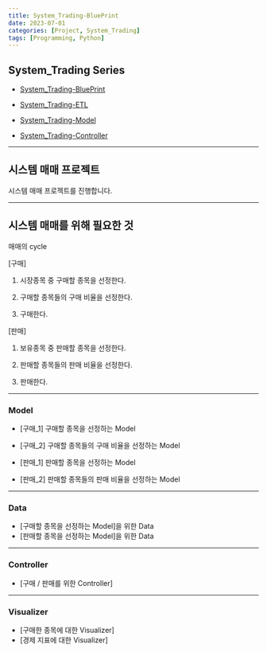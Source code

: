 ```yaml
---
title: System_Trading-BluePrint
date: 2023-07-01
categories: [Project, System_Trading]
tags: [Programming, Python]
---
```


## System_Trading Series

- [System_Trading-BluePrint](/posts/system_trading-blueprint/)

- [System_Trading-ETL](/posts/system_trading-etl/)

- [System_Trading-Model](/posts/system_trading-model/)

- [System_Trading-Controller](/posts/system_trading-controller/)

---

## 시스템 매매 프로젝트

시스템 매매 프로젝트를 진행합니다.

---

## 시스템 매매를 위해 필요한 것

매매의 cycle

[구매]

1. 시장종목 중 구매할 종목을 선정한다.

2. 구매할 종목들의 구매 비율을 선정한다.

3. 구매한다.

[판매]

1. 보유종목 중 판매할 종목을 선정한다.

2. 판매할 종목들의 판매 비율을 선정한다.

3. 판매한다.

---

### Model

- [구매_1] 구매할 종목을 선정하는 Model
- [구매_2] 구매할 종목들의 구매 비율을 선정하는 Model

- [판매_1] 판매할 종목을 선정하는 Model
- [판매_2] 판매할 종목들의 판매 비율을 선정하는 Model

---

### Data

- [구매할 종목을 선정하는 Model]을 위한 Data
- [판매할 종목을 선정하는 Model]을 위한 Data

---

### Controller

- [구매 / 판매를 위한 Controller]

---

### Visualizer

- [구매한 종목에 대한 Visualizer]
- [경제 지표에 대한 Visualizer]
